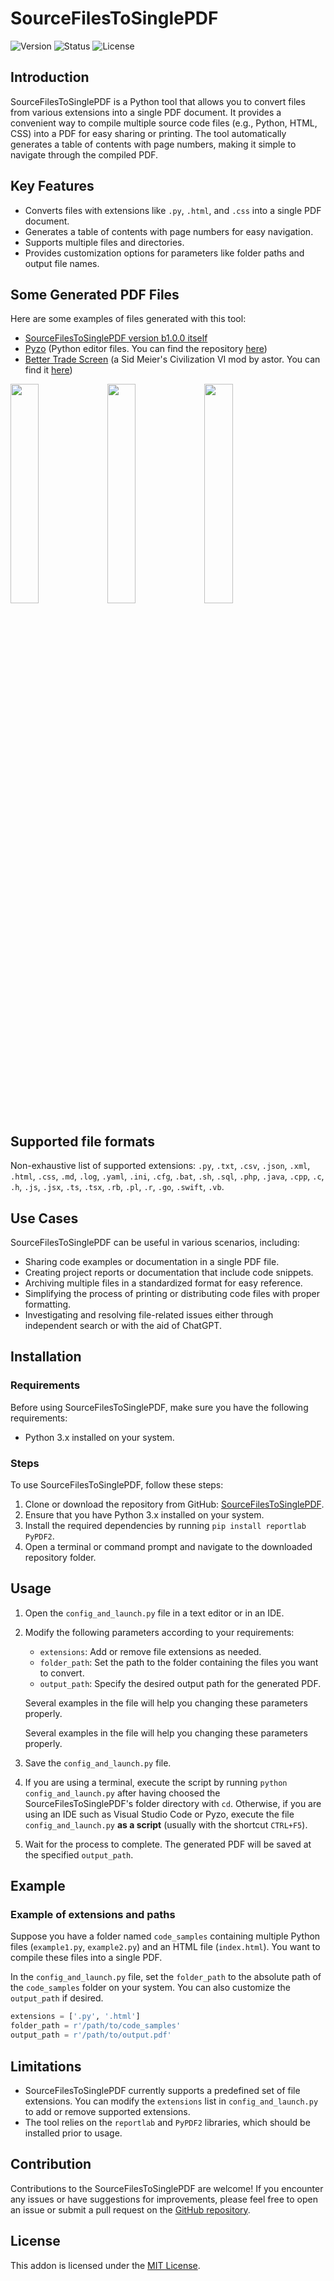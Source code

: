 # SourceFilesToSinglePDF

![Version](https://img.shields.io/badge/version-v1.0.0--beta-blue)
![Status](https://img.shields.io/badge/status-beta-orange.svg)
![License](https://img.shields.io/badge/license-MIT-green)

## Introduction
SourceFilesToSinglePDF is a Python tool that allows you to convert files from various extensions into a single PDF document. It provides a convenient way to compile multiple source code files (e.g., Python, HTML, CSS) into a PDF for easy sharing or printing. The tool automatically generates a table of contents with page numbers, making it simple to navigate through the compiled PDF.

## Key Features
- Converts files with extensions like `.py`, `.html`, and `.css` into a single PDF document.
- Generates a table of contents with page numbers for easy navigation.
- Supports multiple files and directories.
- Provides customization options for parameters like folder paths and output file names.

## Some Generated PDF Files

Here are some examples of files generated with this tool:

- [SourceFilesToSinglePDF version b1.0.0 itself](https://github.com/Vilnante/SourceFilesToSinglePDF/files/11645248/SourceFilesToSinglePDF.pdf)
- [Pyzo](https://github.com/Vilnante/SourceFilesToSinglePDF/files/11645249/Pyzo.pdf) (Python editor files. You can find the repository [here](https://github.com/pyzo/pyzo))
- [Better Trade Screen](https://github.com/Vilnante/SourceFilesToSinglePDF/files/11645277/ModCivVI.pdf) (a Sid Meier's Civilization VI mod by astor. You can find it [here](https://steamcommunity.com/sharedfiles/filedetails/?id=873246701))

<p float="left">
  <img src="https://github.com/Vilnante/SourceFilesToSinglePDF/assets/134857429/aadebbbd-ef49-4bbc-84d1-1ac06a493762" width="30%" />
  <img src="https://github.com/Vilnante/SourceFilesToSinglePDF/assets/134857429/dc359097-3502-4cff-b6cb-bc69f4bd6ad6" width="30%" /> 
  <img src="https://github.com/Vilnante/SourceFilesToSinglePDF/assets/134857429/85e6f690-6ca9-439c-ad2c-a1b3cb34944b" width="30%" />
</p>

## Supported file formats

Non-exhaustive list of supported extensions: `.py`, `.txt`, `.csv`, `.json`, `.xml`, `.html`, `.css`, `.md`, `.log`, `.yaml`, `.ini`, `.cfg`, `.bat`, `.sh`, `.sql`, `.php`, `.java`, `.cpp`, `.c`, `.h`, `.js`, `.jsx`, `.ts`, `.tsx`, `.rb`, `.pl`, `.r`, `.go`, `.swift`, `.vb`.

## Use Cases

SourceFilesToSinglePDF can be useful in various scenarios, including:
- Sharing code examples or documentation in a single PDF file.
- Creating project reports or documentation that include code snippets.
- Archiving multiple files in a standardized format for easy reference.
- Simplifying the process of printing or distributing code files with proper formatting.
- Investigating and resolving file-related issues either through independent search or with the aid of ChatGPT.

## Installation

### Requirements
Before using SourceFilesToSinglePDF, make sure you have the following requirements:

- Python 3.x installed on your system.

### Steps

To use SourceFilesToSinglePDF, follow these steps:

1. Clone or download the repository from GitHub: [SourceFilesToSinglePDF]([link_to_repository](https://github.com/Vilnante/SourceFilesToSinglePDF/)).
2. Ensure that you have Python 3.x installed on your system.
3. Install the required dependencies by running `pip install reportlab PyPDF2`.
4. Open a terminal or command prompt and navigate to the downloaded repository folder.


## Usage
1. Open the `config_and_launch.py` file in a text editor or in an IDE.
2. Modify the following parameters according to your requirements:
   - `extensions`: Add or remove file extensions as needed.
   - `folder_path`: Set the path to the folder containing the files you want to convert.
   - `output_path`: Specify the desired output path for the generated PDF.
   
   Several examples in the file will help you changing these parameters properly.

   
   Several examples in the file will help you changing these parameters properly.
3. Save the `config_and_launch.py` file.
4. If you are using a terminal, execute the script by running `python config_and_launch.py` after having choosed the SourceFilesToSinglePDF's folder directory with `cd`. Otherwise, if you are using an IDE such as Visual Studio Code or Pyzo, execute the file `config_and_launch.py` **as a script** (usually with the shortcut `CTRL+F5`).
5. Wait for the process to complete. The generated PDF will be saved at the specified `output_path`.

## Example

### Example of extensions and paths
Suppose you have a folder named `code_samples` containing multiple Python files (`example1.py`, `example2.py`) and an HTML file (`index.html`). You want to compile these files into a single PDF.

In the `config_and_launch.py` file, set the `folder_path` to the absolute path of the `code_samples` folder on your system. You can also customize the `output_path` if desired.

```python
extensions = ['.py', '.html']
folder_path = r'/path/to/code_samples'
output_path = r'/path/to/output.pdf'
```

## Limitations
- SourceFilesToSinglePDF currently supports a predefined set of file extensions. You can modify the `extensions` list in `config_and_launch.py` to add or remove supported extensions.
- The tool relies on the `reportlab` and `PyPDF2` libraries, which should be installed prior to usage.

## Contribution
Contributions to the SourceFilesToSinglePDF are welcome! If you encounter any issues or have suggestions for improvements, please feel free to open an issue or submit a pull request on the [GitHub repository](https://github.com/Vilnante/SourceFilesToSinglePDF/).

## License
This addon is licensed under the [MIT License](LICENSE).
